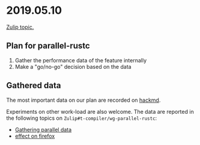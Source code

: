 # 2019.05.10

[Zulip topic.](https://rust-lang.zulipchat.com/#narrow/stream/131828-t-compiler/topic/planning.20meeting.202019.2E05.2E10/near/165339223)

## Plan for parallel-rustc

1. Gather the performance data of the feature internally
2. Make a "go/no-go" decision based on the data

## Gathered data

The most important data on our plan are recorded on [hackmd](https://hackmd.io/KmHulVmISKu7L2HmNgbPgg?both).

Experiments on other work-load are also welcome. The data are reported in the following topics on `Zulip#t-compiler/wg-parallel-rustc`:

* [Gathering parallel data](https://rust-lang.zulipchat.com/#narrow/stream/187679-t-compiler.2Fwg-parallel-rustc/topic/Gathering.20parallel.20data)
* [effect on firefox](https://rust-lang.zulipchat.com/#narrow/stream/187679-t-compiler.2Fwg-parallel-rustc/topic/effect.20on.20firefox)